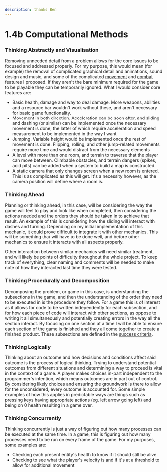 ```yaml
---
description: thanks Ben
---
```


# 1.4b Computational Methods

### Thinking Abstractly and Visualisation

Removing unneeded detail from a problem allows for the core issues to be focused and addressed properly. For my purpose, this would mean (for example) the removal of complicated graphical detail and animations, sound design and music, and some of the complicated [movement](1.4a-features-of-the-proposed-solution.md#smart-movement) and [combat](1.4a-features-of-the-proposed-solution.md#combat) features I proposed. If they aren't the bare minimum required for the game to be playable they can be temporarily ignored. What I would consider core features are:

* Basic health, damage and way to deal damage. More weapons, abilities and a resource bar wouldn't work without these, and aren't necessary for basic game functionality.
* Movement in both direction. Acceleration can be soon after, and sliding and dashing (or similar) can be implemented once the necessary movement is done, the latter of which require acceleration and speed measurement to be implemented in the way I want
* Jumping. Variable height would be implemented once the rest of movement is done. Flipping, rolling, and other jump-related movements require more time and would distract from the necessary elements
* A level with more than one room, and terrain to traverse that the player can move between. Climbable obstacles, and terrain dangers (spikes, acid pits) can be added when a system to build a map is constructed.
* A static camera that only changes screen when a new room is entered. This is as complicated as this will get. It's a necessity however, as the camera position will define where a room is.

### Thinking Ahead

Planning or thinking ahead, in this case, will be considering the way the game will feel to play and look like when completed, then considering the actions needed and the orders they should be taken in to achieve that result. An example of this is considering how the sliding will interact with dashes and turning. Depending on my initial implementation of this mechanic, it could prove difficult to integrate it with other mechanics. This will be something that will have to be done well, and before other mechanics to ensure it interacts with all aspects properly.

Other interaction between similar mechanics will need similar treatment, and will likely be points of difficulty throughout the whole project. To keep track of everything, clear naming and comments will be needed to make note of how they interacted last time they were tested.

### Thinking Procedurally and Decomposition

Decomposing the problem, or game in this case, is understanding the subsections in the game, and then the understanding of the order they need to be executed in is the procedure they follow. For a game this is of interest as it allows for code to be written independently for each subsection, and for how each piece of code will interact with other sections, as oppose to writing it all simultaneously and potentially creating errors in the way all the section interact. By focusing on one section at a time I will be able to ensure each section of the game is finished and they all come together to create a finished product. These subsections are defined in the [success criteria](1.5-success-criteria.md).

### Thinking Logically

Thinking about an outcome and how decisions and conditions affect said outcome is the process of logical thinking. Trying to understand potential outcomes from different situations and determining a way to proceed is vital in the context of a game. A player makes choices in-part independent to the programmer's intention, which means outcomes are in part out of control. By considering likely choices and ensuring the groundwork is there to allow for the unconsidered, every outcome is accounted for. Some simple examples of how this applies in predictable ways are things such as pressing keys having appropriate actions (eg. left arrow going left) and being on 0 health resulting in a game over.

### Thinking Concurrently

Thinking concurrently is just a way of figuring out how many processes can be executed at the same time. In a game, this is figuring out how many processes need to be run on every frame of the game. For my purposes, some examples are:

* Checking each present entity's health to know if it should still be alive
* Checking to see what the player's velocity is and if it's at a threshold to allow for additional movement

